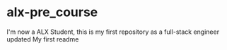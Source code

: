 # alx-pre_course
I'm now a ALX Student, this is my first repository as a full-stack engineer updated
My first readme
